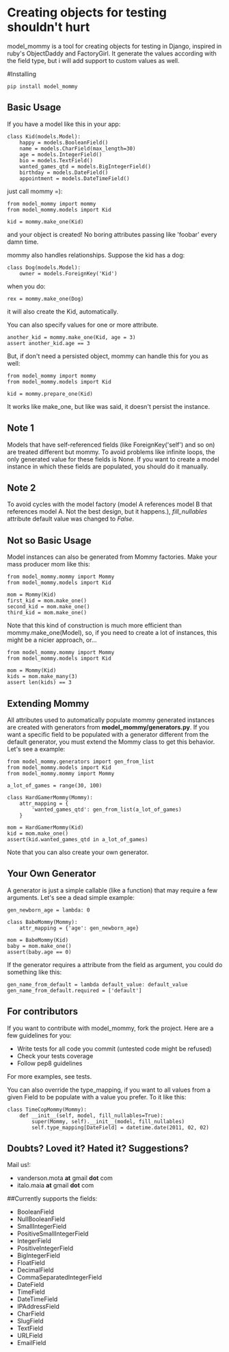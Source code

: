 # Creating objects for testing shouldn't hurt

model_mommy is a tool for creating objects for testing in Django, inspired in ruby's ObjectDaddy and FactoryGirl.
It generate the values according with the field type, but i will add support to custom values as well.

#Installing

    pip install model_mommy

## Basic Usage

If you have a model like this in your app:

    class Kid(models.Model):
        happy = models.BooleanField()
        name = models.CharField(max_length=30)
        age = models.IntegerField()
        bio = models.TextField()
        wanted_games_qtd = models.BigIntegerField()
        birthday = models.DateField()
        appointment = models.DateTimeField()

just call mommy =):

    from model_mommy import mommy
    from model_mommy.models import Kid

    kid = mommy.make_one(Kid)


and your object is created! No boring attributes passing like 'foobar' every damn time.


mommy also handles relationships. Suppose the kid has a dog:

    class Dog(models.Model):
        owner = models.ForeignKey('Kid')

when you do:

    rex = mommy.make_one(Dog)

it will also create the Kid, automatically.

You can also specify values for one or more attribute.

    another_kid = mommy.make_one(Kid, age = 3)
    assert another_kid.age == 3

But, if don't need a persisted object, mommy can handle this for you as well:

    from model_mommy import mommy
    from model_mommy.models import Kid

    kid = mommy.prepare_one(Kid)

It works like make_one, but like was said, it doesn't persist the instance.

## Note 1

Models that have self-referenced fields (like ForeignKey('self') and so on) are treated
different but mommy. To avoid problems like infinite loops, the only generated
value for these fields is None. If you want to create a model instance in which
these fields are populated, you should do it manually.

## Note 2

To avoid cycles with the model factory (model A references model B that
references model A. Not the best design, but it happens.), _fill_nullables_
attribute default value was changed to _False_.


## Not so Basic Usage

Model instances can also be generated from Mommy factories. Make your mass producer mom like this:

    from model_mommy.mommy import Mommy
    from model_mommy.models import Kid

    mom = Mommy(Kid)
    first_kid = mom.make_one()
    second_kid = mom.make_one()
    third_kid = mom.make_one()

Note that this kind of construction is much more efficient than mommy.make_one(Model),
so, if you need to create a lot of instances, this might be a nicier approach, or...

    from model_mommy.mommy import Mommy
    from model_mommy.models import Kid

    mom = Mommy(Kid)
    kids = mom.make_many(3)
    assert len(kids) == 3

## Extending Mommy

All attributes used to automatically populate mommy generated instances
are created with generators from **model_mommy/generators.py**. If you want
a specific field to be populated with a generator different from the default
generator, you must extend the Mommy class to get this behavior.
Let's see a example:

    from model_mommy.generators import gen_from_list
    from model_mommy.models import Kid
    from model_mommy.mommy import Mommy

    a_lot_of_games = range(30, 100)

    class HardGamerMommy(Mommy):
        attr_mapping = {
            'wanted_games_qtd': gen_from_list(a_lot_of_games)
        }

    mom = HardGamerMommy(Kid)
    kid = mom.make_one()
    assert(kid.wanted_games_qtd in a_lot_of_games)

Note that you can also create your own generator.

## Your Own Generator

A generator is just a simple callable (like a function) that may require a few arguments.
Let's see a dead simple example:

    gen_newborn_age = lambda: 0

    class BabeMommy(Mommy):
        attr_mapping = {'age': gen_newborn_age}

    mom = BabeMommy(Kid)
    baby = mom.make_one()
    assert(baby.age == 0)

If the generator requires a attribute from the field as argument, you could do something like this:

    gen_name_from_default = lambda default_value: default_value
    gen_name_from_default.required = ['default']

## For contributors

If you want to contribute with model_mommy, fork the project. Here are a few guidelines for you:

 * Write tests for all code you commit (untested code might be refused)
 * Check your tests coverage
 * Follow pep8 guidelines

For more examples, see tests.

You can also override the type_mapping, if you want to all values from a given Field to be populate with a value you prefer.
To it like this:

    class TimeCopMommy(Mommy):
        def __init__(self, model, fill_nullables=True):
            super(Mommy, self).__init__(model, fill_nullables)
            self.type_mapping[DateField] = datetime.date(2011, 02, 02)

## Doubts? Loved it? Hated it? Suggestions?

Mail us!:

 *  vanderson.mota **at** gmail **dot** com
 *  italo.maia **at** gmail **dot** com

##Currently supports the fields:

 * BooleanField
 * NullBooleanField
 * SmallIntegerField
 * PositiveSmallIntegerField
 * IntegerField
 * PositiveIntegerField
 * BigIntegerField
 * FloatField
 * DecimalField
 * CommaSeparatedIntegerField
 * DateField
 * TimeField
 * DateTimeField
 * IPAddressField
 * CharField
 * SlugField
 * TextField
 * URLField
 * EmailField
